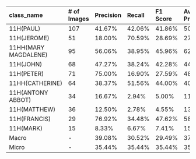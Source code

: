 | class_name           | # of Images   | Precision   | Recall   | F1 Score   | Average Precision   |
|:---------------------|:--------------|:------------|:---------|:-----------|:--------------------|
| 11H(PAUL)            | 107           | 41.67%      | 42.06%   | 41.86%     | 50.22%              |
| 11H(JEROME)          | 51            | 18.00%      | 70.59%   | 28.69%     | 27.06%              |
| 11HH(MARY MAGDALENE) | 95            | 56.06%      | 38.95%   | 45.96%     | 62.66%              |
| 11H(JOHN)            | 68            | 47.27%      | 38.24%   | 42.28%     | 44.65%              |
| 11H(PETER)           | 71            | 75.00%      | 16.90%   | 27.59%     | 48.02%              |
| 11HH(CATHERINE)      | 64            | 38.37%      | 51.56%   | 44.00%     | 40.72%              |
| 11H(ANTONY ABBOT)    | 34            | 16.67%      | 2.94%    | 5.00%      | 11.52%              |
| 11H(MATTHEW)         | 36            | 12.50%      | 2.78%    | 4.55%      | 13.46%              |
| 11H(FRANCIS)         | 29            | 76.92%      | 34.48%   | 47.62%     | 58.05%              |
| 11H(MARK)            | 15            | 8.33%       | 6.67%    | 7.41%      | 15.84%              |
| Macro                | -             | 39.08%      | 30.52%   | 29.49%     | 37.22%              |
| Micro                | -             | 35.44%      | 35.44%   | 35.44%     | 35.35%              |